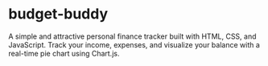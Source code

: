 # budget-buddy
A simple and attractive personal finance tracker built with HTML, CSS, and JavaScript. Track your income, expenses, and visualize your balance with a real-time pie chart using Chart.js. 
